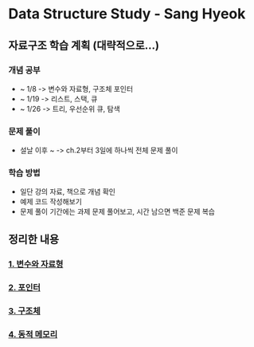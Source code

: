 # Data Structure Study - Sang Hyeok

## 자료구조 학습 계획 (대략적으로...)

### 개념 공부

- ~ 1/8  -> 변수와 자료형, 구조체 포인터
- ~ 1/19 -> 리스트, 스택, 큐
- ~ 1/26 -> 트리, 우선순위 큐, 탐색

### 문제 풀이

- 설날 이후 ~ -> ch.2부터 3일에 하나씩 전체 문제 풀이

### 학습 방법

- 일단 강의 자료, 책으로 개념 확인
- 예제 코드 작성해보기
- 문제 풀이 기간에는 과제 문제 풀어보고, 시간 남으면 백준 문제 복습

## 정리한 내용

### [1. 변수와 자료형](./[20250103]Data_Structure(Lecture2)/VariableDatatype.md)

### [2. 포인터](./[20250106]Data_Structure(Lecture3)/Pointer.md)

### [3. 구조체](./[20250110]Data_Structure(Lecture4)/Structure.md)

### [4. 동적 메모리](./[20250114]Data_Structure(Lecture5)/DynamicMemory.md)